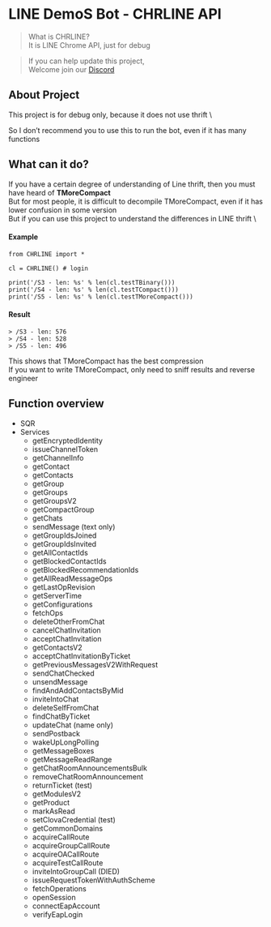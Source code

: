 # LINE DemoS Bot - CHRLINE API

>What is CHRLINE?\
>It is LINE Chrome API, just for debug

>If you can help update this project, \
Welcome join our [Discord](https://discord.gg/vQrMbjA)

## About Project
This project is for debug only, because it does not use thrift \

So I don’t recommend you to use this to run the bot, even if it has many functions

## What can it do?
If you have a certain degree of understanding of Line thrift, then you must have heard of **TMoreCompact** \
But for most people, it is difficult to decompile TMoreCompact, even if it has lower confusion in some version \
But if you can use this project to understand the differences in LINE thrift
\
####  Example
```
from CHRLINE import *

cl = CHRLINE() # login

print('/S3 - len: %s' % len(cl.testTBinary()))
print('/S4 - len: %s' % len(cl.testTCompact()))
print('/S5 - len: %s' % len(cl.testTMoreCompact()))
```
####  Result
```
> /S3 - len: 576
> /S4 - len: 528
> /S5 - len: 496
```
This shows that TMoreCompact has the best compression\
If you want to write TMoreCompact, only need to sniff results and reverse engineer


## Function overview
- SQR 
- Services
    - getEncryptedIdentity
    - issueChannelToken
    - getChannelInfo
    - getContact
    - getContacts
    - getGroup
    - getGroups
    - getGroupsV2
    - getCompactGroup
    - getChats
    - sendMessage (text only)
    - getGroupIdsJoined
    - getGroupIdsInvited
    - getAllContactIds
    - getBlockedContactIds
    - getBlockedRecommendationIds
    - getAllReadMessageOps
    - getLastOpRevision
    - getServerTime
    - getConfigurations
    - fetchOps
    - deleteOtherFromChat
    - cancelChatInvitation
    - acceptChatInvitation
    - getContactsV2
    - acceptChatInvitationByTicket
    - getPreviousMessagesV2WithRequest
    - sendChatChecked
    - unsendMessage
    - findAndAddContactsByMid
    - inviteIntoChat
    - deleteSelfFromChat
    - findChatByTicket
    - updateChat (name only)
    - sendPostback
    - wakeUpLongPolling
    - getMessageBoxes
    - getMessageReadRange
    - getChatRoomAnnouncementsBulk
    - removeChatRoomAnnouncement
    - returnTicket (test)
    - getModulesV2
    - getProduct
    - markAsRead
    - setClovaCredential (test)
    - getCommonDomains
    - acquireCallRoute
    - acquireGroupCallRoute
    - acquireOACallRoute
    - acquireTestCallRoute
    - inviteIntoGroupCall (DIED)
    - issueRequestTokenWithAuthScheme
    - fetchOperations
    - openSession
    - connectEapAccount
    - verifyEapLogin
